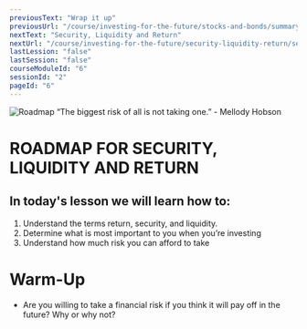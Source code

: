 ```yaml
---
previousText: "Wrap it up"
previousUrl: "/course/investing-for-the-future/stocks-and-bonds/summary"
nextText: "Security, Liquidity and Return"
nextUrl: "/course/investing-for-the-future/security-liquidity-return/security-liquidity-return"
lastLession: "false"
lastSession: "false"
courseModuleId: "6"
sessionId: "2"
pageId: "6"
---
```



![Roadmap](/assets/img/roadmap.png)
<sparkle-character-intro class="shift-up-overlap" position="right" character="yuna">
“The biggest risk of all is not taking one.” - Mellody Hobson
  </sparkle-character-intro>

# ROADMAP FOR SECURITY, LIQUIDITY AND RETURN

## In today's lesson we will learn how to:

1. Understand the terms return, security, and liquidity.
2. Determine what is most important to you when you’re investing
3. Understand how much risk you can afford to take

# Warm-Up

- Are you willing to take a financial risk if you think it will pay off in the future? Why or why not?
